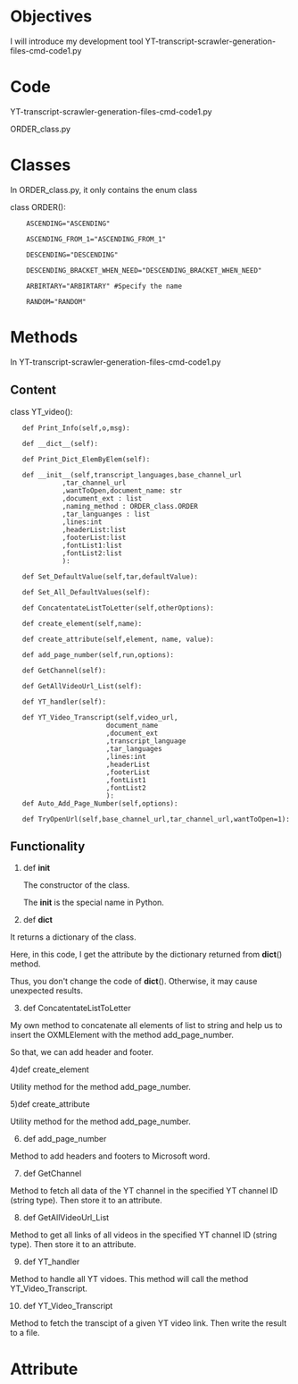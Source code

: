 # Objectives
I will introduce my development tool YT-transcript-scrawler-generation-files-cmd-code1.py

# Code 

  YT-transcript-scrawler-generation-files-cmd-code1.py
  
  ORDER_class.py

# Classes
In ORDER_class.py, it only contains the enum class 
   
   class ORDER():
   
        ASCENDING="ASCENDING"
        
        ASCENDING_FROM_1="ASCENDING_FROM_1"
        
        DESCENDING="DESCENDING" 
        
        DESCENDING_BRACKET_WHEN_NEED="DESCENDING_BRACKET_WHEN_NEED"
        
        ARBIRTARY="ARBIRTARY" #Specify the name
        
        RANDOM="RANDOM"

# Methods
In YT-transcript-scrawler-generation-files-cmd-code1.py

## Content
  class YT_video():
       
       def Print_Info(self,o,msg):
       
       def __dict__(self):
       
       def Print_Dict_ElemByElem(self):
       
       def __init__(self,transcript_languages,base_channel_url
                 ,tar_channel_url
                 ,wantToOpen,document_name: str
                 ,document_ext : list 
                 ,naming_method : ORDER_class.ORDER
                 ,tar_languanges : list
                 ,lines:int
                 ,headerList:list
                 ,footerList:list
                 ,fontList1:list
                 ,fontList2:list
                 ):
                 
       def Set_DefaultValue(self,tar,defaultValue):
       
       def Set_All_DefaultValues(self):
       
       def ConcatentateListToLetter(self,otherOptions):
       
       def create_element(self,name):
       
       def create_attribute(self,element, name, value):
       
       def add_page_number(self,run,options):
       
       def GetChannel(self):
       
       def GetAllVideoUrl_List(self):
       
       def YT_handler(self):
       
       def YT_Video_Transcript(self,video_url,
                            document_name
                            ,document_ext
                            ,transcript_language
                            ,tar_languages
                            ,lines:int
                            ,headerList
                            ,footerList
                            ,fontList1
                            ,fontList2
                            ):
       def Auto_Add_Page_Number(self,options):
       
       def TryOpenUrl(self,base_channel_url,tar_channel_url,wantToOpen=1):

## Functionality

1) def __init__ 

    The constructor of the class.
    
    The __init__ is the special name in Python.
    
2) def __dict__
 
  It returns a dictionary of the class.
  
  Here, in this code, I get the attribute by the dictionary returned from __dict__() method.
  
  Thus, you don't change the code of __dict__(). Otherwise, it may cause unexpected results.
  
  
3) def ConcatentateListToLetter 
 
  My own method to concatenate all elements of list to string and help us to insert the OXMLElement with the method add_page_number.
 
  So that, we can add header and footer.

4)def create_element

  Utility method for the method add_page_number.
  
5)def create_attribute

  Utility method for the method add_page_number.
  
6) def add_page_number

  Method to add headers and footers to Microsoft word.
  
7) def GetChannel

  Method to fetch all data of the YT channel in the specified YT channel ID (string type). Then store it to an attribute.
  
8) def GetAllVideoUrl_List

  Method to get all links of all videos in the specified YT channel ID (string type). Then store it to an attribute.
  
9) def YT_handler

  Method to handle all YT vidoes. This method will call the method YT_Video_Transcript.
  
10) def YT_Video_Transcript

  Method to fetch the transcipt of a given YT video link. Then write the result to a file.
  
  

# Attribute


